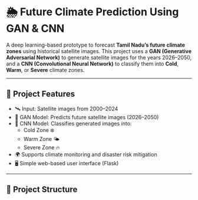 # 🌦️ Future Climate Prediction Using GAN & CNN

A deep learning-based prototype to forecast **Tamil Nadu’s future climate zones** using historical satellite images. This project uses a **GAN (Generative Adversarial Network)** to generate satellite images for the years 2026–2050, and a **CNN (Convolutional Neural Network)** to classify them into **Cold**, **Warm**, or **Severe** climate zones.

---

## 📌 Project Features

- 🛰️ Input: Satellite images from 2000–2024  
- 🤖 GAN Model: Predicts future satellite images (2026–2050)  
- 🧠 CNN Model: Classifies generated images into:
  - Cold Zone ❄️
  - Warm Zone 🌤️
  - Severe Zone 🔥  
- 🌍 Supports climate monitoring and disaster risk mitigation
- 🖥️ Simple web-based user interface (Flask)

---

## 📂 Project Structure

